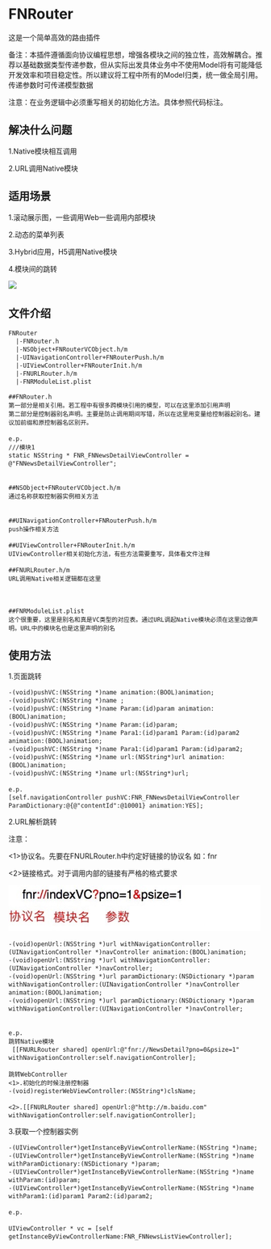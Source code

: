 # FNRouter

这是一个简单高效的路由插件

备注：本插件遵循面向协议编程思想，增强各模块之间的独立性，高效解耦合。推荐以基础数据类型传递参数，但从实际出发具体业务中不使用Model将有可能降低开发效率和项目稳定性。所以建议将工程中所有的Model归类，统一做全局引用。传递参数时可传递模型数据

注意：在业务逻辑中必须重写相关的初始化方法。具体参照代码标注。


## 解决什么问题


1.Native模块相互调用

2.URL调用Native模块


## 适用场景


1.滚动展示图，一些调用Web一些调用内部模块

2.动态的菜单列表

3.Hybrid应用，H5调用Native模块

4.模块间的跳转

![](./img/taobao.png)


## 文件介绍


```
FNRouter
  |-FNRouter.h
  |-NSObject+FNRouterVCObject.h/m
  |-UINavigationController+FNRouterPush.h/m
  |-UIViewController+FNRouterInit.h/m
  |-FNURLRouter.h/m
  |-FNRModuleList.plist

```
```
##FNRouter.h
第一部分是相关引用。若工程中有很多跨模块引用的模型，可以在这里添加引用声明
第二部分是控制器别名声明。主要是防止调用期间写错，所以在这里用变量给控制器起别名。建议加前缀和原控制器名区别开。

e.p.
///模块1
static NSString * FNR_FNNewsDetailViewController = @"FNNewsDetailViewController";


##NSObject+FNRouterVCObject.h/m
通过名称获取控制器实例相关方法


##UINavigationController+FNRouterPush.h/m
push操作相关方法

##UIViewController+FNRouterInit.h/m
UIViewController相关初始化方法，有些方法需要重写，具体看文件注释

##FNURLRouter.h/m
URL调用Native相关逻辑都在这里



##FNRModuleList.plist
这个很重要，这里是别名和真是VC类型的对应表。通过URL调起Native模块必须在这里边做声明。URL中的模块名也是这里声明的别名

```


## 使用方法


1.页面跳转

```
-(void)pushVC:(NSString *)name animation:(BOOL)animation;
-(void)pushVC:(NSString *)name ;
-(void)pushVC:(NSString *)name Param:(id)param animation:(BOOL)animation;
-(void)pushVC:(NSString *)name Param:(id)param;
-(void)pushVC:(NSString *)name Para1:(id)param1 Param:(id)param2 animation:(BOOL)animation;
-(void)pushVC:(NSString *)name Para1:(id)param1 Param:(id)param2;
-(void)pushVC:(NSString *)name url:(NSString*)url animation:(BOOL)animation;
-(void)pushVC:(NSString *)name url:(NSString*)url;

e.p. 
[self.navigationController pushVC:FNR_FNNewsDetailViewController ParamDictionary:@{@"contentId":@10001} animation:YES];

```

2.URL解析跳转

注意：

<1>协议名。先要在FNURLRouter.h中约定好链接的协议名 如：fnr

<2>链接格式。对于调用内部的链接有严格的格式要求 

![](./img/url.jpg)


```
-(void)openUrl:(NSString *)url withNavigationController:(UINavigationController *)navController animation:(BOOL)animation;
-(void)openUrl:(NSString *)url withNavigationController:(UINavigationController *)navController;
-(void)openUrl:(NSString *)url paramDictionary:(NSDictionary *)param withNavigationController:(UINavigationController *)navController animation:(BOOL)animation;
-(void)openUrl:(NSString *)url paramDictionary:(NSDictionary *)param withNavigationController:(UINavigationController *)navController;


e.p.
跳转Native模块
 [[FNURLRouter shared] openUrl:@"fnr://NewsDetail?pno=0&psize=1" withNavigationController:self.navigationController];
 
跳转WebController
<1>.初始化的时候注册控制器
-(void)registerWebViewController:(NSString*)clsName;
    
<2>.[[FNURLRouter shared] openUrl:@"http://m.baidu.com" withNavigationController:self.navigationController];

```

3.获取一个控制器实例

```
-(UIViewController*)getInstanceByViewControllerName:(NSString *)name;
-(UIViewController*)getInstanceByViewControllerName:(NSString *)name withParamDictionary:(NSDictionary *)param;
-(UIViewController*)getInstanceByViewControllerName:(NSString *)name withParam:(id)param;
-(UIViewController*)getInstanceByViewControllerName:(NSString *)name withParam1:(id)param1 Param2:(id)param2;

e.p.

UIViewController * vc = [self getInstanceByViewControllerName:FNR_FNNewsListViewController];
```
